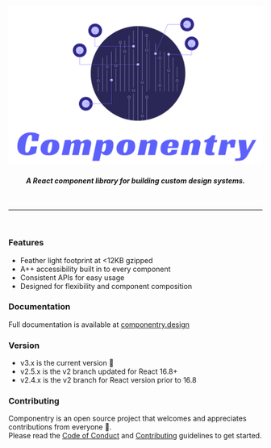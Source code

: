 <br />
<div align="center">
  <img src="./docs/assets/componentry.png" width="727" alt="Componentry" />  
</div>

<h4 align="center">
  <em>A React component library for building custom design systems.</em>
</h4>

<br />

---

<br />

### Features

- Feather light footprint at <12KB gzipped
- A++ accessibility built in to every component
- Consistent APIs for easy usage
- Designed for flexibility and component composition

### Documentation

Full documentation is available at
[componentry.design](https://componentry.design)

### Version

- v3.x is the current version 🎉
- v2.5.x is the v2 branch updated for React 16.8+
- v2.4.x is the v2 branch for React version prior to 16.8

### Contributing

Componentry is an open source project that welcomes and appreciates
contributions from everyone 🙌. <br /> Please read the
[Code of Conduct](./CODE_OF_CONDUCT.md) and
[Contributing](./.github/CONTRIBUTING.md) guidelines to get started.
